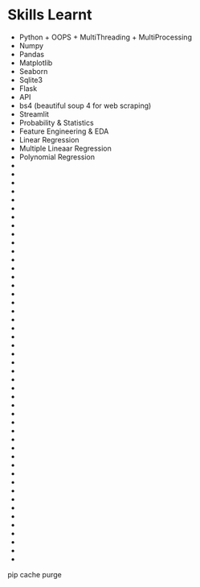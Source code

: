 # Skills Learnt
-  Python + OOPS + MultiThreading + MultiProcessing
-  Numpy
-  Pandas
-  Matplotlib
-  Seaborn
-  Sqlite3
-  Flask
-  API
-  bs4 (beautiful soup 4 for web scraping)
-  Streamlit
-  Probability & Statistics
-  Feature Engineering & EDA
-  Linear Regression 
-  Multiple Lineaar Regression
-  Polynomial Regression
-  
-  
-  
-  
-  
-  
-  
-  
-  
-  
-  
-  
-  
-  
-  
-  
-  
-  
-  
-  
-  
-  
-  
- 
-  
-  
-  
-  
-  
-  
-  
-  
-  
-  
-  
-  
-  
-  
-  
-  
-  
-  
-  
-  
-  
-  
-  

pip cache purge